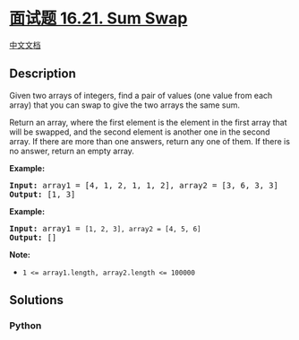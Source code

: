 # [面试题 16.21. Sum Swap]()

[中文文档](/lcci/16.21.Sum%20Swap/README.md)

## Description

<p>Given two arrays of integers, find a pair of values (one value from each array) that you can swap to give the two arrays the same sum.</p>

<p>Return an array, where the first element is the element in the first array that will be swapped, and the second element is another one in the second array. If there are more than one answers, return any one of them. If there is no answer, return an empty array.</p>

<p><strong>Example:</strong></p>

<pre>
<strong>Input:</strong> array1 = [4, 1, 2, 1, 1, 2], array2 = [3, 6, 3, 3]
<strong>Output:</strong> [1, 3]
</pre>

<p><strong>Example:</strong></p>

<pre>
<strong>Input:</strong> array1 = <code>[1, 2, 3], array2 = [4, 5, 6]</code>
<strong>Output: </strong>[]</pre>

<p><strong>Note: </strong></p>

<ul>
	<li><code>1 &lt;= array1.length, array2.length &lt;= 100000</code></li>
</ul>


## Solutions

<!-- tabs:start -->

### **Python**

```python

```

<!-- tabs:end -->
